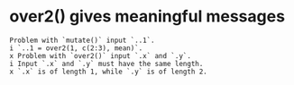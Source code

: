 # over2() gives meaningful messages

    Problem with `mutate()` input `..1`.
    i `..1 = over2(1, c(2:3), mean)`.
    x Problem with `over2()` input `.x` and `.y`.
    i Input `.x` and `.y` must have the same length.
    x `.x` is of length 1, while `.y` is of length 2.

